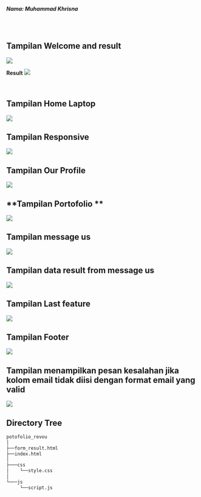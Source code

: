 **_Nama: Muhammad Khrisna_** <br/>

<br/><br/>

## **Tampilan Welcome and result**
<img src="asset/welcome.png">

**Result**
<img src="asset/result.png">

<br/>

## **Tampilan Home Laptop**
<img src="asset/home.png">

<br/>

## **Tampilan Responsive**
<img src="asset/responsive.png">

<br/>

## **Tampilan Our Profile**
<img src="asset/our_profile.png">

<br/>

## **Tampilan Portofolio **
<img src="asset/portofolio.png">

<br/>

## **Tampilan message us**
<img src="asset/form.png">

<br/>

## **Tampilan data result from message us**
<img src="asset/data_result.png">

<br/>

## **Tampilan Last feature**
<img src="asset/last_feature.png">
<br/>


## **Tampilan Footer**
<img src="asset/footer.png">
<br/>

## **Tampilan menampilkan pesan kesalahan jika kolom email tidak diisi dengan format email yang valid**
<img src="asset/valid.png">
<br/>

## **Directory Tree**
```bash
potofolio_revou
│   
├──form_result.html
├──index.html
│   
├───css
│    └──style.css
│       
└───js
     └──script.js
```
